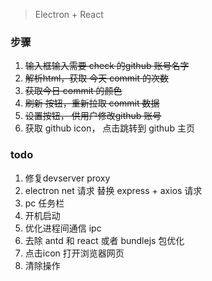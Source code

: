 > Electron + React

### 步骤
1. ~~输入框输入需要 check 的github 账号名字~~
2. ~~解析html，获取 今天 commit 的次数~~
3. ~~获取今日 commit 的颜色~~
4. ~~刷新 按钮，重新拉取 commit 数据~~
5. ~~设置按钮， 供用户修改github 账号~~
6. 获取 github icon， 点击跳转到 github 主页

### todo
1. 修复devserver proxy
2. electron net 请求 替换 express + axios 请求
3. pc 任务栏
4. 开机启动
5. 优化进程间通信 ipc
6. 去除 antd 和 react 或者 bundlejs 包优化
7. 点击icon 打开浏览器网页
8. 清除操作